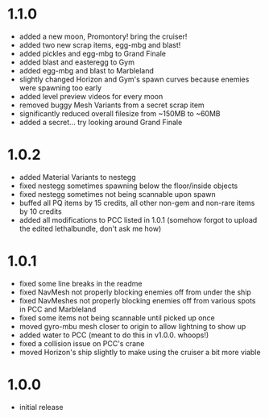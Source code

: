 # 1.1.0
+ added a new moon, Promontory! bring the cruiser!
+ added two new scrap items, egg-mbg and blast!
+ added pickles and egg-mbg to Grand Finale
+ added blast and easteregg to Gym
+ added egg-mbg and blast to Marbleland
+ slightly changed Horizon and Gym's spawn curves because enemies were spawning too early
+ added level preview videos for every moon
+ removed buggy Mesh Variants from a secret scrap item
+ significantly reduced overall filesize from ~150MB to ~60MB
+ added a secret... try looking around Grand Finale

# 1.0.2
+ added Material Variants to nestegg
+ fixed nestegg sometimes spawning below the floor/inside objects
+ fixed nestegg sometimes not being scannable upon spawn
+ buffed all PQ items by 15 credits, all other non-gem and non-rare items by 10 credits
+ added all modifications to PCC listed in 1.0.1 (somehow forgot to upload the edited lethalbundle, don't ask me how)

# 1.0.1
+ fixed some line breaks in the readme
+ fixed NavMesh not properly blocking enemies off from under the ship
+ fixed NavMeshes not properly blocking enemies off from various spots in PCC and Marbleland
+ fixed some items not being scannable until picked up once
+ moved gyro-mbu mesh closer to origin to allow lightning to show up
+ added water to PCC (meant to do this in v1.0.0. whoops!)
+ fixed a collision issue on PCC's crane
+ moved Horizon's ship slightly to make using the cruiser a bit more viable

# 1.0.0
+ initial release